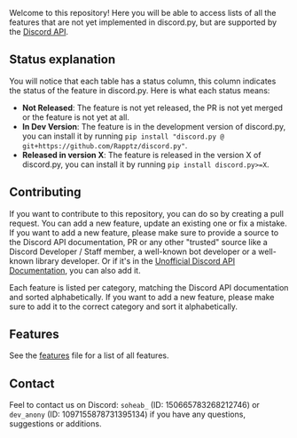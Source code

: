 Welcome to this repository! Here you will be able to access lists of all the features that are not yet implemented in discord.py, but are supported by the [Discord API](https://discord.com/developers/docs/intro).


## Status explanation

You will notice that each table has a status column, this column indicates the status of the feature in discord.py. Here is what each status means:

- **Not Released**:
    The feature is not yet released, the PR is not yet merged or the feature is not yet at all.
- **In Dev Version**:
    The feature is in the development version of discord.py, you can install it by running ``pip install "discord.py @ git+https://github.com/Rapptz/discord.py"``.
- **Released in version X**:
    The feature is released in the version X of discord.py, you can install it by running ``pip install discord.py>=X``.

## Contributing

If you want to contribute to this repository, you can do so by creating a pull request. You can add a new feature, update an existing one or fix a mistake. If you want to add a new feature, please make sure to provide a source to the Discord API documentation, PR or any other "trusted" source like a Discord Developer / Staff member, a well-known bot developer or a well-known library developer.
Or if it's in the [Unofficial Discord API Documentation](https://docs.discord.sex/), you can also add it.

Each feature is listed per category, matching the Discord API documentation and sorted alphabetically. If you want to add a new feature, please make sure to add it to the correct category and sort it alphabetically.

## Features

See the [features](FEATURES.md) file for a list of all features.

## Contact

Feel to contact us on Discord: `soheab_` (ID: 150665783268212746) or `dev_anony` (ID: 1097155878731395134) if you have any questions, suggestions or additions.

